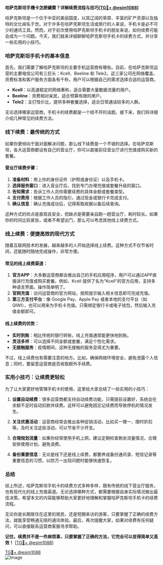 **哈萨克斯坦手機卡怎麽續費？详解续费流程与技巧[[TG💪+ @esim1088](https://t.me/s/esim1088)]**

哈萨克斯坦是一个位于中亚的美丽国度，以其辽阔的草原、丰富的矿产资源以及独特的文化闻名于世。对于许多在哈萨克斯坦生活或旅行的人来说，手机卡是必不可少的通讯工具。然而，对于初次使用哈萨克斯坦手机卡的朋友来说，如何续费可能会成为一个问题。今天，我们就来详细聊聊哈萨克斯坦手机卡的续费方式，并分享一些实用的小技巧。

### 哈萨克斯坦手机卡的基本信息

首先，我们需要了解哈萨克斯坦的主要手机运营商有哪些。目前，在哈萨克斯坦运营的主要电信公司有三巨头：Kcell、Beeline 和 Tele2。这三家公司在网络覆盖、资费标准和客户服务方面各有千秋，用户可以根据自己的需求选择合适的运营商。

- **Kcell**：以高速稳定的网络著称，适合需要大量数据流量的用户。
- **Beeline**：资费相对亲民，适合预算有限的用户。
- **Tele2**：主打性价比，提供多种套餐选择，适合日常通话较多的人群。

无论选择哪家运营商，手机卡的续费都是一个绕不开的话题。接下来，我们将详细介绍几种常见的续费方法。

### 线下续费：最传统的方式

如果你更倾向于面对面解决问题，那么线下续费是一个不错的选择。在哈萨克斯坦，各大运营商都设有自己的营业厅，你可以直接前往营业厅进行充值或购买新的套餐。

#### 营业厅续费步骤：
1. **准备材料**：带上你的身份证件（护照或身份证）以及手机卡。
2. **选择服务窗口**：进入营业厅后，找到专门办理充值或套餐升级的窗口。
3. **告知需求**：告诉工作人员你需要续费的具体金额或套餐类型。
4. **支付费用**：根据工作人员的指引，通过现金或银行卡完成支付。
5. **确认信息**：确认充值成功后，记得索取收据以备后续查询。

这种方式的优点是直观且安全，但缺点是需要亲自跑一趟营业厅，耗时较长。如果你的时间比较紧张，或者不希望出门，那么可以考虑其他线上续费方式。

### 线上续费：便捷高效的现代方式

随着互联网技术的发展，越来越多的人开始选择线上续费。这种方式不仅节省时间，还能随时随地完成操作，非常方便。

#### 常见的线上续费渠道：
1. **官方APP**：大多数运营商都会推出自己的手机应用程序，用户可以通过APP直接进行充值或购买套餐。例如，Kcell 提供了名为“Kcell”的官方应用，支持多种语言界面，操作简单明了。
2. **官网充值**：访问运营商的官方网站，按照提示输入相关信息即可完成充值。
3. **第三方支付平台**：像 Google Pay、Apple Pay 或者本地的支付平台（如 QIWI），也可以用来为手机卡充值。只需绑定银行卡或电子钱包，然后输入充值金额即可。

#### 线上续费的优势：
- **实时到账**：相比传统的银行转账，线上充值通常能更快地到账。
- **灵活多样**：可以选择不同金额或套餐，满足个性化需求。
- **无接触服务**：疫情期间，这种无接触的服务显得尤为重要。

不过，线上续费也有需要注意的地方。比如，确保网络环境安全，避免泄露个人信息；同时，要留意运营商是否收取额外手续费。

### 实用小技巧：让续费更轻松

为了让大家更好地管理手机卡的使用，这里给大家总结了一些实用的小技巧：

1. **设置自动续费**：很多运营商都支持自动续费功能，只需提前设置好，系统会在余额不足时自动扣款并续费。这样可以避免因忘记续费而导致停机的情况发生。
   
2. **关注优惠活动**：运营商经常会推出各种促销活动，比如买一赠一、限时折扣等。及时关注这些活动，可以节省不少开支。

3. **合理规划流量**：如果你经常使用手机上网，建议定期检查剩余流量情况，合理安排使用计划，避免浪费。

4. **备份重要信息**：无论是线下还是线上续费，都要养成备份通讯录、短信记录等重要信息的习惯，以防万一出现问题时能够快速恢复。

### 总结

综上所述，哈萨克斯坦手机卡的续费方式多种多样，既有传统的线下营业厅服务，也有现代化的线上充值渠道。无论选择哪种方式，都需要根据自身实际情况做出最佳决策。希望本文的内容能够帮助大家更好地理解和掌握哈萨克斯坦手机卡的续费流程。

无论你是长期居住在这里的居民，还是短期来访的游客，只要掌握了正确的续费方法，就能享受畅通无阻的通讯体验。最后，再次提醒大家，如果对续费有任何疑问，可以直接联系运营商客服寻求帮助。

**记住，续费并不是一件麻烦事，只要掌握了正确的方法，它完全可以变得简单又高效！** [[TG💪+ @esim1088](https://t.me/s/esim1088)]

[TG💪+ @esim1088](https://t.me/s/esim1088)  
![Image](https://i.postimg.cc/4NQfJmqS/Snipaste-2025-05-13-00-14-12.png)